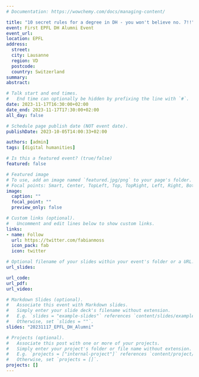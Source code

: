 ```yaml
---
# Documentation: https://wowchemy.com/docs/managing-content/

title: "10 secret rules for a degree in DH - you won't believe no. 7!!"
event: First EPFL DH Alumni Event 
event_url:
location: EPFL
address:
  street:
  city: Lausanne
  region: VD
  postcode:
  country: Switzerland
summary:
abstract:

# Talk start and end times.
#   End time can optionally be hidden by prefixing the line with `#`.
date: 2023-11-17T16:30:00+02:00
date_end: 2023-11-17T17:30:00+02:00
all_day: false

# Schedule page publish date (NOT event date).
publishDate: 2023-10-05T14:00:33+02:00

authors: [admin]
tags: [digital humanities]

# Is this a featured event? (true/false)
featured: false

# Featured image
# To use, add an image named `featured.jpg/png` to your page's folder. 
# Focal points: Smart, Center, TopLeft, Top, TopRight, Left, Right, BottomLeft, Bottom, BottomRight.
image:
  caption: ""
  focal_point: ""
  preview_only: false

# Custom links (optional).
#   Uncomment and edit lines below to show custom links.
links:
- name: Follow
  url: https://twitter.com/fabianmoss
  icon_pack: fab
  icon: twitter

# Optional filename of your slides within your event's folder or a URL.
url_slides:

url_code:
url_pdf:
url_video:

# Markdown Slides (optional).
#   Associate this event with Markdown slides.
#   Simply enter your slide deck's filename without extension.
#   E.g. `slides = "example-slides"` references `content/slides/example-slides.md`.
#   Otherwise, set `slides = ""`.
slides: "20231117_EPFL_DH_Alumni"

# Projects (optional).
#   Associate this post with one or more of your projects.
#   Simply enter your project's folder or file name without extension.
#   E.g. `projects = ["internal-project"]` references `content/project/deep-learning/index.md`.
#   Otherwise, set `projects = []`.
projects: []
---
```


